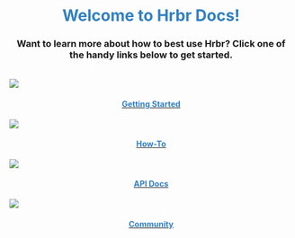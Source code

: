 <link rel="stylesheet" href="https://maxcdn.bootstrapcdn.com/bootstrap/4.0.0/css/bootstrap.min.css" integrity="sha384-Gn5384xqQ1aoWXA+058RXPxPg6fy4IWvTNh0E263XmFcJlSAwiGgFAW/dAiS6JXm" crossorigin="anonymous">





<div class="container">
  <div class="row justify-content-md-center">
    <div class="col-md-9">
      <div class="row">
        <div class="col-md-12">
          <h1 style="text-align: center;color: rgb(49, 128, 194);font-weight: bold">Welcome to Hrbr Docs!</h1>
        </div>
      </div>
      <h3 style="text-align:center">Want to learn more about how to best use Hrbr?  Click one of the handy links below to get started.</h3>
      <br>
      <div class="row">
        <div class="col-md-3">
         <a href="quick-start-guide/index.html"><img class="img_fluid" src="/img/get-started-200.png">
         <h4 style="text-align: center; color: rgb(49, 128, 194">Getting Started</h3></a>
        </div>
        <div class="col-md-3">
         <a href="slack-integration/index.html"><img src="/img/question-200.png"><h4 style="text-align: center; color: rgb(49, 128, 194">How-To</h3></a></a>
        </div>
        <div class="col-md-3">
         <a href="api/index.html"><img src="/img/api-200.png"><h4 style="text-align: center; color: rgb(49, 128, 194">API Docs</h3></a></a>
        </div>
        <div class="col-md-3">
          <a href="https://slackin.hrbr.io/"><img src="/img/community-200.png"><h4 style="text-align: center; color: rgb(49, 128, 194">Community</h3></a></a>
        </div>
      </div>
    </div>
  </div>
</div>
